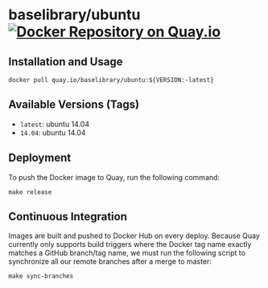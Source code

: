 # baselibrary/ubuntu [![Docker Repository on Quay.io](https://quay.io/repository/baselibrary/ubuntu/status "Docker Repository on Quay.io")](https://quay.io/repository/baselibrary/ubuntu)

## Installation and Usage

    docker pull quay.io/baselibrary/ubuntu:${VERSION:-latest}

## Available Versions (Tags)

* `latest`: ubuntu 14.04
* `14.04`: ubuntu 14.04

## Deployment

To push the Docker image to Quay, run the following command:

    make release

## Continuous Integration

Images are built and pushed to Docker Hub on every deploy. Because Quay currently only supports build triggers where the Docker tag name exactly matches a GitHub branch/tag name, we must run the following script to synchronize all our remote branches after a merge to master:

    make sync-branches

